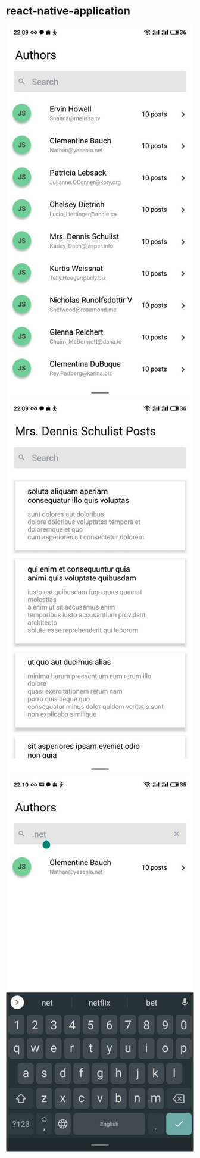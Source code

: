# react-native-application


![screen 1](https://github.com/Sabotair/react-native-application/blob/master/img/screens/1.jpg?raw=true)
![screen 2](https://github.com/Sabotair/react-native-application/blob/master/img/screens/2.jpg?raw=true)
![screen 3](https://github.com/Sabotair/react-native-application/blob/master/img/screens/3.jpg?raw=true)

